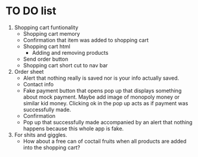 # TO DO list

1. Shopping cart funtionality
    * Shopping cart memory
    * Confirmation that item was added to shopping cart
    * Shopping cart html
        * Adding and removing products
    * Send order button
    * Shopping cart short cut to nav bar
2. Order sheet
    * Alert that nothing really is saved nor is your info actually saved.
    * Contact info
    * Fake payment button that opens pop up that displays something about mock payment. Maybe add image of monopoly money or similar kid money. Clicking ok in the pop up acts as if payment was successfully made.
    * Confirmation
    * Pop up that successfully made accompanied by an alert that nothing happens because this whole app is fake.
3. For shits and giggles.
    * How about a free can of coctail fruits when all products are added into the shopping cart?
